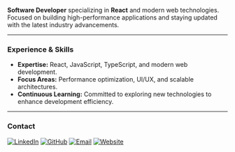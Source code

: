 **Software Developer** specializing in **React** and modern web technologies. Focused on building high-performance applications and staying updated with the latest industry advancements.

---

### Experience & Skills
- **Expertise:** React, JavaScript, TypeScript, and modern web development.
- **Focus Areas:** Performance optimization, UI/UX, and scalable architectures.
- **Continuous Learning:** Committed to exploring new technologies to enhance development efficiency.

---

### Contact
[![LinkedIn](https://img.icons8.com/fluency/48/000000/linkedin.png)](https://www.linkedin.com/in/henri-mattos/)
[![GitHub](https://img.icons8.com/fluency/48/000000/github.png)](https://github.com/HenriMattos)
[![Email](https://img.icons8.com/fluency/48/000000/gmail.png)](mailto:henrikdepaivamattos@proton.me)
[![Website](https://img.icons8.com/fluency/48/000000/domain.png)](https://seusite.com)  <!-- Substitua 'seusite.com' pelo seu domínio real -->


